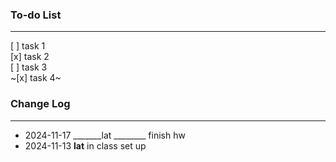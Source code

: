 
### To-do List
---
[ ] task 1    
[x] task 2   
[ ] task 3     
~[x] task 4~ 


### Change Log
--- 

- 2024-11-17 _______lat ________ finish hw
- 2024-11-13 ________lat________ in class set up